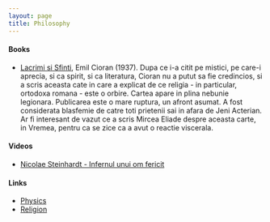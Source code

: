 ```yaml
---
layout: page
title: Philosophy
---
```

#### Books
* [Lacrimi si Sfinti](https://www.targulcartii.ro/emil-cioran/lacrimi-si-sfinti?coperta=Brosata%20(paperback)&pid=100080&campaignid=9925646126&adgroupid=102255248564&network=g&keyword=&matchtype=&creative=432572633258&adposition=&device=c&gclid=CjwKCAjwzOqKBhAWEiwArQGwaCNH-NjcmVtyFI0WD16UUmWy-s6_OhdOdL7ojTRgdYxSLZHdeUAKuxoCmkYQAvD_BwE), Emil Cioran (1937). Dupa ce i-a citit pe mistici, pe care-i aprecia, si ca spirit, si ca literatura, Cioran nu a putut sa fie credincios, si a scris aceasta cate in care a explicat de ce religia - in particular, ortodoxa romana - este o orbire. Cartea apare in plina nebunie legionara. Publicarea este o mare ruptura, un afront asumat. A fost considerata blasfemie de catre toti prietenii sai in afara de Jeni Acterian. Ar fi interesant de vazut ce a scris Mircea Eliade despre aceasta carte, in Vremea, pentru ca se zice ca a avut o reactie viscerala.

#### Videos
* [Nicolae Steinhardt - Infernul unui om fericit](https://www.youtube.com/watch?v=SV6vLTZ34aI)

#### Links
* [Physics](physics.md)
* [Religion](religion.md)
